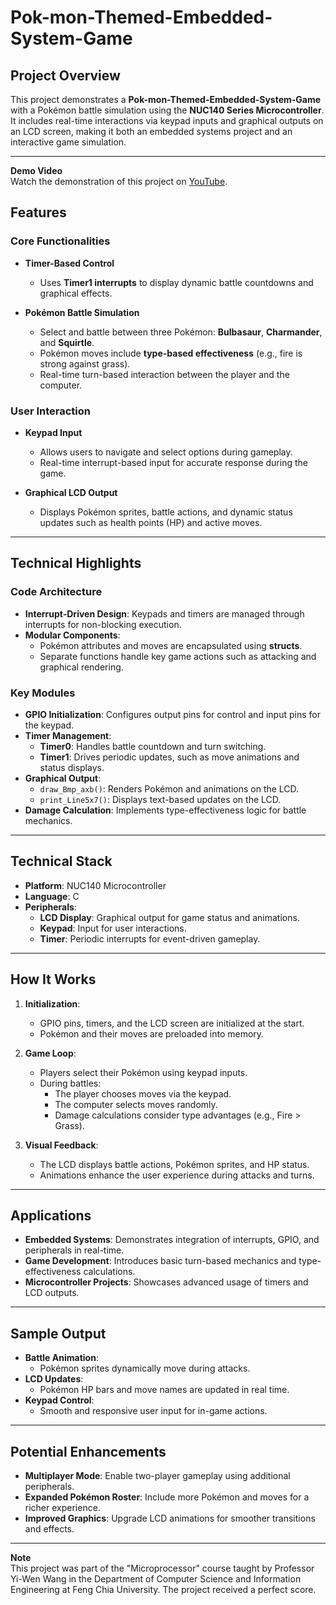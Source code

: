 # Pok-mon-Themed-Embedded-System-Game


## Project Overview

This project demonstrates a **Pok-mon-Themed-Embedded-System-Game** with a Pokémon battle simulation using the **NUC140 Series Microcontroller**. It includes real-time interactions via keypad inputs and graphical outputs on an LCD screen, making it both an embedded systems project and an interactive game simulation.

---
**Demo Video**  
Watch the demonstration of this project on [YouTube](https://www.youtube.com/watch?v=9VVDpm9JCD0).

## Features

### Core Functionalities
- **Timer-Based Control**
  - Uses **Timer1 interrupts** to display dynamic battle countdowns and graphical effects.
  
- **Pokémon Battle Simulation**
  - Select and battle between three Pokémon: **Bulbasaur**, **Charmander**, and **Squirtle**.
  - Pokémon moves include **type-based effectiveness** (e.g., fire is strong against grass).
  - Real-time turn-based interaction between the player and the computer.

### User Interaction
- **Keypad Input**
  - Allows users to navigate and select options during gameplay.
  - Real-time interrupt-based input for accurate response during the game.
  
- **Graphical LCD Output**
  - Displays Pokémon sprites, battle actions, and dynamic status updates such as health points (HP) and active moves.

---

## Technical Highlights

### Code Architecture
- **Interrupt-Driven Design**: Keypads and timers are managed through interrupts for non-blocking execution.
- **Modular Components**:
  - Pokémon attributes and moves are encapsulated using **structs**.
  - Separate functions handle key game actions such as attacking and graphical rendering.

### Key Modules
- **GPIO Initialization**: Configures output pins for control and input pins for the keypad.
- **Timer Management**:
  - **Timer0**: Handles battle countdown and turn switching.
  - **Timer1**: Drives periodic updates, such as move animations and status displays.
- **Graphical Output**:
  - `draw_Bmp_axb()`: Renders Pokémon and animations on the LCD.
  - `print_Line5x7()`: Displays text-based updates on the LCD.
- **Damage Calculation**: Implements type-effectiveness logic for battle mechanics.

---

## Technical Stack

- **Platform**: NUC140 Microcontroller
- **Language**: C
- **Peripherals**:
  - **LCD Display**: Graphical output for game status and animations.
  - **Keypad**: Input for user interactions.
  - **Timer**: Periodic interrupts for event-driven gameplay.

---

## How It Works

1. **Initialization**:
   - GPIO pins, timers, and the LCD screen are initialized at the start.
   - Pokémon and their moves are preloaded into memory.

2. **Game Loop**:
   - Players select their Pokémon using keypad inputs.
   - During battles:
     - The player chooses moves via the keypad.
     - The computer selects moves randomly.
     - Damage calculations consider type advantages (e.g., Fire > Grass).

3. **Visual Feedback**:
   - The LCD displays battle actions, Pokémon sprites, and HP status.
   - Animations enhance the user experience during attacks and turns.

---

## Applications

- **Embedded Systems**: Demonstrates integration of interrupts, GPIO, and peripherals in real-time.
- **Game Development**: Introduces basic turn-based mechanics and type-effectiveness calculations.
- **Microcontroller Projects**: Showcases advanced usage of timers and LCD outputs.

---

## Sample Output

- **Battle Animation**:
  - Pokémon sprites dynamically move during attacks.
- **LCD Updates**:
  - Pokémon HP bars and move names are updated in real time.
- **Keypad Control**:
  - Smooth and responsive user input for in-game actions.

---

## Potential Enhancements

- **Multiplayer Mode**: Enable two-player gameplay using additional peripherals.
- **Expanded Pokémon Roster**: Include more Pokémon and moves for a richer experience.
- **Improved Graphics**: Upgrade LCD animations for smoother transitions and effects.

---


**Note**  
This project was part of the "Microprocessor" course taught by Professor Yi-Wen Wang in the Department of Computer Science and Information Engineering at Feng Chia University. The project received a perfect score.

